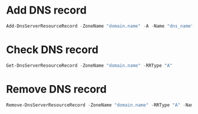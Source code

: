 # Add DNS record
```powershell
Add-DnsServerResourceRecord -ZoneName "domain.name" -A -Name "dns_name" -AllowUpdateAny -IPv4Address "192.168.8.3" -TimeToLive 01:00:00 -AgeRecord 
```
# Check DNS record
```powershell
Get-DnsServerResourceRecord -ZoneName "domain.name" -RRType "A" 
```
# Remove DNS record
```powershell
Remove-DnsServerResourceRecord -ZoneName "domain.name" -RRType "A" -Name "dns_name" 
```
